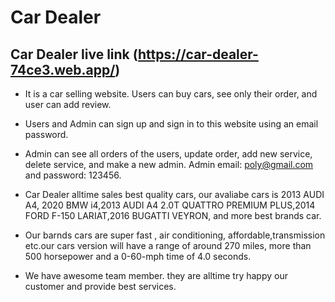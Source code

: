 # Car Dealer

## Car Dealer live link (https://car-dealer-74ce3.web.app/)

* It is a car selling website. Users can buy cars, see only their order, and user can add review.

* Users and Admin can sign up and sign in to this website using an email password.

* Admin can see all orders of the users, update order, add new service, delete service, and make a new admin. Admin email: poly@gmail.com and password: 123456.

* Car Dealer alltime sales best quality cars, our avaliabe cars is 2013 AUDI A4, 2020 BMW i4,2013 AUDI A4 2.0T QUATTRO PREMIUM PLUS,2014 FORD F-150 LARIAT,2016 BUGATTI VEYRON, and more best brands car.

* Our barnds cars are super fast , air conditioning, affordable,transmission etc.our cars version will have a range of around 270 miles, more than 500 horsepower and a 0-60-mph time of 4.0 seconds.

* We have awesome team member. they are alltime try happy our customer and provide best services. 
